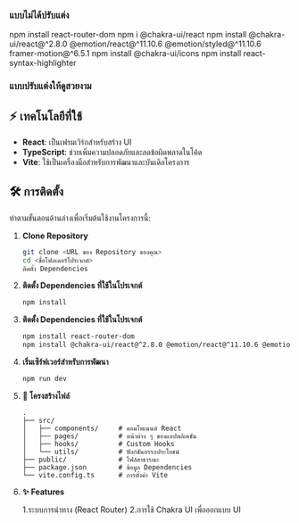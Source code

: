 ### แบบไม่ได้ปรับแต่ง
npm install react-router-dom
npm i @chakra-ui/react
npm install @chakra-ui/react@^2.8.0 @emotion/react@^11.10.6 @emotion/styled@^11.10.6 framer-motion@^6.5.1
npm install @chakra-ui/icons
npm install react-syntax-highlighter

### แบบปรับแต่งให้ดูสวยงาม

## ⚡️ เทคโนโลยีที่ใช้

- **React**: เป็นเฟรมเวิร์กสำหรับสร้าง UI
- **TypeScript**: ช่วยเพิ่มความปลอดภัยและลดข้อผิดพลาดในโค้ด
- **Vite**: ใช้เป็นเครื่องมือสำหรับการพัฒนาและบันเดิลโครงการ

## 🛠 การติดตั้ง

ทำตามขั้นตอนด้านล่างเพื่อเริ่มต้นใช้งานโครงการนี้:

1. **Clone Repository**

   ```bash
   git clone <URL ของ Repository ของคุณ>
   cd <ชื่อโฟลเดอร์โปรเจกต์>
   ติดตั้ง Dependencies

2. **ติดตั้ง Dependencies ที่ใช้ในโปรเจกต์**

    ```bash
    npm install

3. **ติดตั้ง Dependencies ที่ใช้ในโปรเจกต์**

     ```bash
    npm install react-router-dom
    npm install @chakra-ui/react@^2.8.0 @emotion/react@^11.10.6 @emotion/styled@^11.10.6 framer-motion@^6.5.1 @chakra-ui/icons

4. **เริ่มเซิร์ฟเวอร์สำหรับการพัฒนา**    

     ```bash
    npm run dev

5. **📂 โครงสร้างไฟล์**
     ```plaintext
    .
    ├── src/
    │   ├── components/     # คอมโพเนนต์ React
    │   ├── pages/          # หน้าต่าง ๆ ของแอปพลิเคชัน
    │   ├── hooks/          # Custom Hooks
    │   └── utils/          # ฟังก์ชันอรรถประโยชน์
    ├── public/             # ไฟล์สาธารณะ
    ├── package.json        # ข้อมูล Dependencies
    └── vite.config.ts      # การตั้งค่า Vite

6. **✨ Features**
    
    1.ระบบการนำทาง (React Router)
    2.การใช้ Chakra UI เพื่อออกแบบ UI
